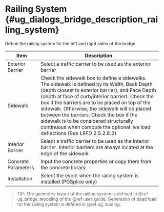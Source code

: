Railing System {#ug_dialogs_bridge_description_railing_system}
==============================================
Define the railing system for the left and right sides of the bridge.

Item | Description
-----|-------------
Exterior Barrier | Select a traffic barrier to be used as the exterior barrier
Sidewalk | Check the sidewalk box to define a sidewalks. The sidewalk is defined by its Width, Back Depth (depth closest to exterior barrier), and Face Depth (depth at face of curb/interior barrier). Check the box if the barriers are to be placed on top of the sidewalk. Otherwise, the sidewalk will be placed between the barriers. Check the box if the sidewalk is to be considered structurally continuous when compute the optional live load deflections (See LRFD 2.5.2.6.2).
Interior Barrier | Select a traffic barrier to be used as the interior barrier. Interior barriers are always located at the edge of the sidewalk.
Concrete Parameters | Input the concrete properties or copy them from the concrete library.
Installation | Select the event when the railing system is installed (PGSplice only)
 
> TIP: The geometric layout of the railing system is defined in @ref ug_bridge_modeling of the @ref user_guide. Generation of dead load for the railing system is defined in @ref ug_loading.

